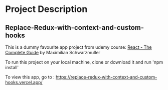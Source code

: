 # Project Description

## Replace-Redux-with-context-and-custom-hooks
This is a dummy favourite app project from udemy course: <a href="https://www.udemy.com/course/react-the-complete-guide-incl-redux/">React - The Complete Guide</a>  by Maximilian Schwarzmuller

To run this project on your local machine, clone or download it and run 'npm install' 

To view this app, go to : https://replace-redux-with-context-and-custom-hooks.vercel.app/
